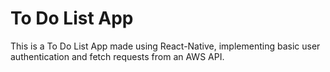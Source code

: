 # To Do List App
This is a To Do List App made using React-Native, implementing basic user authentication and fetch requests from an AWS API.